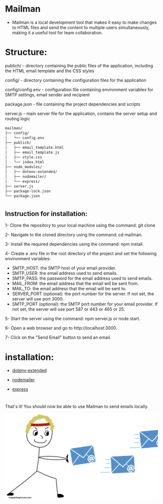 # Mailman 
- Mailman is a local development tool that makes it easy to make changes to HTML files and send the content to multiple users simultaneously, making it a useful tool for team collaboration.

# Structure:
publich/ - directory containing the public files of the application, including the HTML email template and the CSS styles

config/ - directory containing the configuration files for the application

config/config.env - configuration file containing environment variables for SMTP settings, email sender and recipient

package.json - file containing the project dependencies and scripts

server.js - main server file for the application, contains the server setup and routing logic

``` 
mailman/
├── config/
│   └── config.env
├── publich/
│   ├── email_template.html
│   ├── email_template.js
│   ├── style.css
│   └── index.html
├── node_modules/
│   ├── dotenv-extended/
│   ├── nodemailer/
│   └── express/
├── server.js
├── package-lock.json
└── package.json
```

#

## **Instruction for installation:**

1- Clone the repository to your local machine using the command: git clone 

2- Navigate to the cloned directory using the command: cd mailman.

3- Install the required dependencies using the command: npm install.

4- Create a .env file in the root directory of the project and set the following environment variables:
- SMTP_HOST: the SMTP host of your email provider.
- SMTP_USER: the email address used to send emails.
- SMTP_PASS: the password for the email address used to send emails.
- MAIL_FROM: the email address that the email will be sent from.
- MAIL_TO: the email address that the email will be sent to.
- SERVER_PORT (optional): the port number for the server. If not set, the server will use port 3000.
- SMTP_PORT (optional): the SMTP port number for your email provider. If not set, the server will use port 587 or 443 or 465 or 25.

5- Start the server using the command: npm server.js or node start.

6- Open a web browser and go to http://localhost:3000.

7- Click on the "Send Email" button to send an email.

# installation:
- [dotenv-extended](https://www.npmjs.com/package/dotenv-extended/)

- [nodemailer](https://www.npmjs.com/package/nodemailer/)

- [express](https://www.npmjs.com/package/express/)

# 

That's it! You should now be able to use Mailman to send emails locally.


![Alt-Text](./publich/images/readme.webp)





